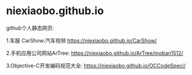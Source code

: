 # niexiaobo.github.io
github个人静态网页:

1.车服 CarShow:汽车视频
<https://niexiaobo.github.io/CarShow/>

2.手机应用公司网站ArTree:
<https://niexiaobo.github.io/ArTree/moban1512/>

3.Objective-C开发编码规范大全:
<https://niexiaobo.github.io/OCCodeSpeci/>
